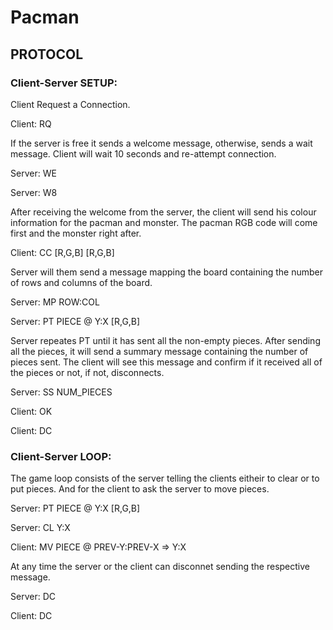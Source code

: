 # Pacman

## PROTOCOL

### Client-Server SETUP:

Client Request a Connection.

Client: RQ 

If the server is free it sends a welcome message, otherwise, sends a wait message. Client will wait 10 seconds and re-attempt connection.

Server: WE 

Server: W8 

After receiving the welcome from the server, the client will send his colour information for the pacman and monster. The pacman RGB code will come first and the monster right after.

Client: CC [R,G,B] [R,G,B]

Server will them send a message mapping the board containing the number of rows and columns of the board.

Server: MP  ROW:COL 

Server: PT  PIECE @ Y:X [R,G,B]           

Server repeates PT until it has sent all the non-empty pieces. After sending all the pieces, it will send a summary message containing the number of pieces sent.
The client will see this message and confirm if it received all of  the pieces or not, if not, disconnects.

Server: SS NUM_PIECES

Client: OK 

Client: DC 


### Client-Server LOOP:

The game loop consists of the server telling the clients eitheir to clear or to put pieces. And for the client to ask the server to move pieces.

Server: PT PIECE @ Y:X [R,G,B]   

Server: CL Y:X

Client: MV PIECE @ PREV-Y:PREV-X => Y:X

At any time the server or the client can disconnet sending the respective message.

Server: DC

Client: DC
